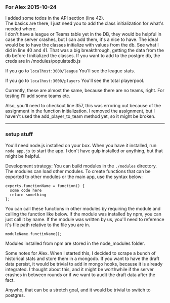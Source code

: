 ### For Alex 2015-10-24

I added some todos in the API section (line 42).  
The basics are there, I just need you to add the class initialization for what's needed where.  
I don't have a league or Teams table yet in the DB, they would be helpful in case the server crashes, but I can add them, it's a nice to have.
The ideal would be to have the classes initialize with values from the db. See what I did in line 40 and 41. That was a big breakthrough, getting the data from the db before I initialized the classes. If you want to add to the postgre db, the creds are in /modules/populatedb.js

If you go to
`localhost:3000/league`
You'll see the league stats.

If you go to
`localhost:3000/players`
You'll see the total playerpool.

Currently, these are almost the same, because there are no teams, right. For testing I'll add some teams etc.

Also, you'll need to checkout line 357, this was erroring out because of the assignment in the function initialization. I removed the assignment, but I haven't used the add_player_to_team method yet, so it might be broken.


___________________________________



### setup stuff


You'll need node.js installed on your box.
When you have it installed, run `node app.js` to start the app. I don't have gulp installed or anything, but that might be helpful.

Development strategy:
You can build modules in the `./modules` directory. The modules can load other modules. To create functions that can be exported to other modules or the main app, use the syntax below:

```
exports.functionName = function() {
  some code here
  return something
};
```

You can call these functions in other modules by requiring the module and calling the function like below. If the module was installed by npm, you can just call it by name. If the module was written by us, you'll need to reference it's file path relative to the file you are in.

`moduleName.functinName();`

Modules installed from npm are stored in the node_modules folder.

Some notes for Alex. When I started this, I decided to scrape a bunch of historical stats and store them in a mongodb. If you want to have the draft data persist, it would be trivial to add in mongo hooks, because it is already integrated. I thought about this, and it might be worthwhile if the server crashes in between rounds or if we want to audit the draft data after the fact.

Anywho, that can be a stretch goal, and it would be trivial to switch to postgres.
